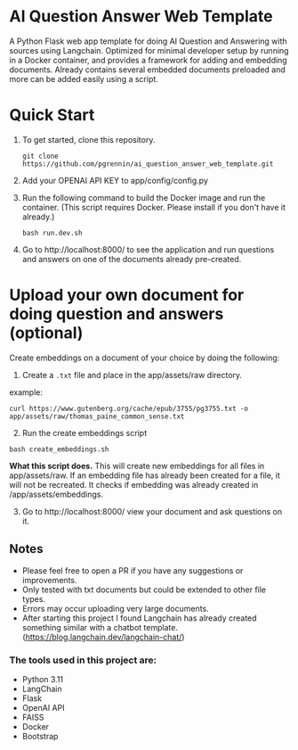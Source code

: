 # AI Question Answer Web Template

A Python Flask web app template for doing AI Question and Answering with sources using Langchain. Optimized for minimal developer
setup by running in a Docker container, and provides a framework for adding
and embedding documents. Already contains several embedded documents preloaded and more can
be added easily using a script.

# Quick Start

1) To get started, clone this repository.

   `git clone https://github.com/pgrennin/ai_question_answer_web_template.git`

2) Add your OPENAI API KEY to app/config/config.py

3) Run the following command to build the Docker image and run the container.  (This script requires Docker. Please
   install if you don't have it already.)

   `bash run.dev.sh`


4) Go to http://localhost:8000/ to see the application and run questions and answers on one of the documents already
   pre-created.


# Upload your own document for doing question and answers (optional)

Create embeddings on a document of your choice by doing the following:

1) Create a `.txt` file and place in the app/assets/raw directory.

example:

`curl https://www.gutenberg.org/cache/epub/3755/pg3755.txt -o app/assets/raw/thomas_paine_common_sense.txt`

2) Run the create embeddings script

`bash create_embeddings.sh`

**What this script does.**
This will create new embeddings for all files in app/assets/raw. If an embedding file has already been created for a
file, it will not be recreated. It checks if embedding was already created in /app/assets/embeddings.

3) Go to http://localhost:8000/ view your document and ask questions on it.

## Notes

* Please feel free to open a PR if you have any suggestions or improvements.
* Only tested with txt documents but could be extended to other file types.
* Errors may occur uploading very large documents.
* After starting this project I found Langchain has already created something similar with a chatbot
  template. (https://blog.langchain.dev/langchain-chat/)

### The tools used in this project are:

- Python 3.11
- LangChain
- Flask
- OpenAI API
- FAISS
- Docker
- Bootstrap
